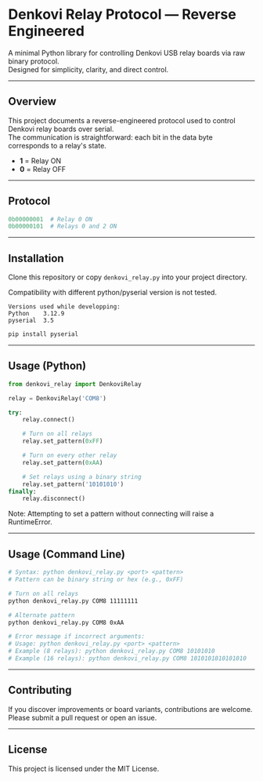 # Denkovi Relay Protocol — Reverse Engineered

A minimal Python library for controlling Denkovi USB relay boards via raw binary protocol.  
Designed for simplicity, clarity, and direct control.

---

## Overview

This project documents a reverse-engineered protocol used to control Denkovi relay boards over serial.  
The communication is straightforward: each bit in the data byte corresponds to a relay's state.

- **1** = Relay ON  
- **0** = Relay OFF  

---

## Protocol

```python
0b00000001  # Relay 0 ON
0b00000101  # Relays 0 and 2 ON
```

---

## Installation

Clone this repository or copy `denkovi_relay.py` into your project directory.  

Compatibility with different python/pyserial version is not tested.
```
Versions used while developping:
Python    3.12.9
pyserial  3.5
```
```bash
pip install pyserial
```

---

## Usage (Python)

```python
from denkovi_relay import DenkoviRelay

relay = DenkoviRelay('COM8')

try:
    relay.connect()

    # Turn on all relays
    relay.set_pattern(0xFF)

    # Turn on every other relay
    relay.set_pattern(0xAA)

    # Set relays using a binary string
    relay.set_pattern('10101010')
finally:
    relay.disconnect()
```

Note: Attempting to set a pattern without connecting will raise a RuntimeError.

---

## Usage (Command Line)

```bash
# Syntax: python denkovi_relay.py <port> <pattern>
# Pattern can be binary string or hex (e.g., 0xFF)

# Turn on all relays
python denkovi_relay.py COM8 11111111

# Alternate pattern
python denkovi_relay.py COM8 0xAA

# Error message if incorrect arguments:
# Usage: python denkovi_relay.py <port> <pattern>
# Example (8 relays): python denkovi_relay.py COM8 10101010
# Example (16 relays): python denkovi_relay.py COM8 1010101010101010
```

---

## Contributing

If you discover improvements or board variants, contributions are welcome.  
Please submit a pull request or open an issue.

---

## License

This project is licensed under the MIT License.
